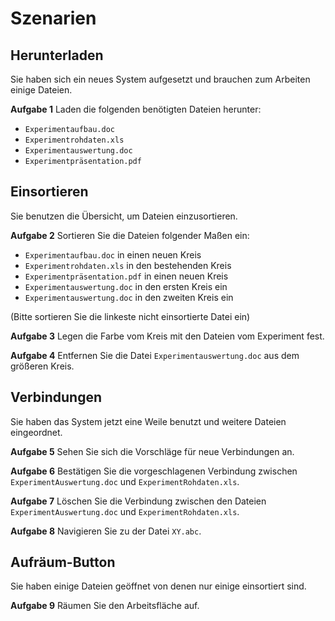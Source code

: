 Szenarien
=========

Herunterladen
-------------

Sie haben sich ein neues System aufgesetzt und brauchen zum Arbeiten einige Dateien.

**Aufgabe 1** Laden die folgenden benötigten Dateien herunter:

-   `Experimentaufbau.doc`
-   `Experimentrohdaten.xls`
-   `Experimentauswertung.doc`
-   `Experimentpräsentation.pdf`

Einsortieren
-------------

Sie benutzen die Übersicht, um Dateien einzusortieren.

**Aufgabe 2** Sortieren Sie die Dateien folgender Maßen ein:

-   `Experimentaufbau.doc` in einen neuen Kreis
-   `Experimentrohdaten.xls` in den bestehenden Kreis
-   `Experimentpräsentation.pdf` in einen neuen Kreis
-   `Experimentauswertung.doc` in den ersten Kreis ein
-   `Experimentauswertung.doc` in den zweiten Kreis ein

(Bitte sortieren Sie die linkeste nicht einsortierte Datei ein)

**Aufgabe 3** Legen die Farbe vom Kreis mit den Dateien vom Experiment fest.

**Aufgabe 4** Entfernen Sie die Datei `Experimentauswertung.doc` aus dem größeren Kreis.

Verbindungen
------------

Sie haben das System jetzt eine Weile benutzt und weitere Dateien eingeordnet.

**Aufgabe 5** Sehen Sie sich die Vorschläge für neue Verbindungen an.

**Aufgabe 6** Bestätigen Sie die vorgeschlagenen Verbindung zwischen `ExperimentAuswertung.doc` und `ExperimentRohdaten.xls`.

**Aufgabe 7** Löschen Sie die Verbindung zwischen den Dateien `ExperimentAuswertung.doc` und `ExperimentRohdaten.xls`.

**Aufgabe 8** Navigieren Sie zu der Datei `XY.abc`.

Aufräum-Button
--------------

Sie haben einige Dateien geöffnet von denen nur einige einsortiert sind.

**Aufgabe 9** Räumen Sie den Arbeitsfläche auf.
